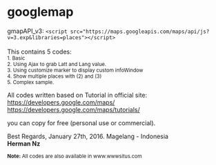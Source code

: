 # googlemap
gmapAPI_v3: `<script src="https://maps.googleapis.com/maps/api/js?v=3.exp&libraries=places"></script>`
<br />
<br />
This contains 5 codes:<br />
<small>1. Basic<br />
2. Using Ajax to grab Latt and Lang value.<br />
3. Using customize marker to display custom infoWindow<br />
4. Show multiple places with (2) and (3)<br />
5. Complex sample.<br /></small>

All codes written based on Tutorial in official site:<br />
https://developers.google.com/maps/<br />
https://developers.google.com/maps/tutorials/

you can copy for free (personal use or commercial).
<br />
<p>
Best Regards, January 27th, 2016. Magelang - Indonesia<br />
<b>Herman Nz</b>
</p>
<small><b>Note:</b> All codes are also available in www.wwwsitus.com</small>
